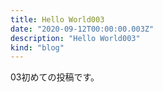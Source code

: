 ```yaml
---
title: Hello World003
date: "2020-09-12T00:00:00.003Z"
description: "Hello World003"
kind: "blog"
---
```


03初めての投稿です。